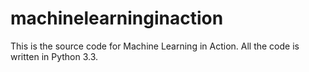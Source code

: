 # machinelearninginaction
This is the source code for Machine Learning in Action. All the code is written in Python 3.3. 
